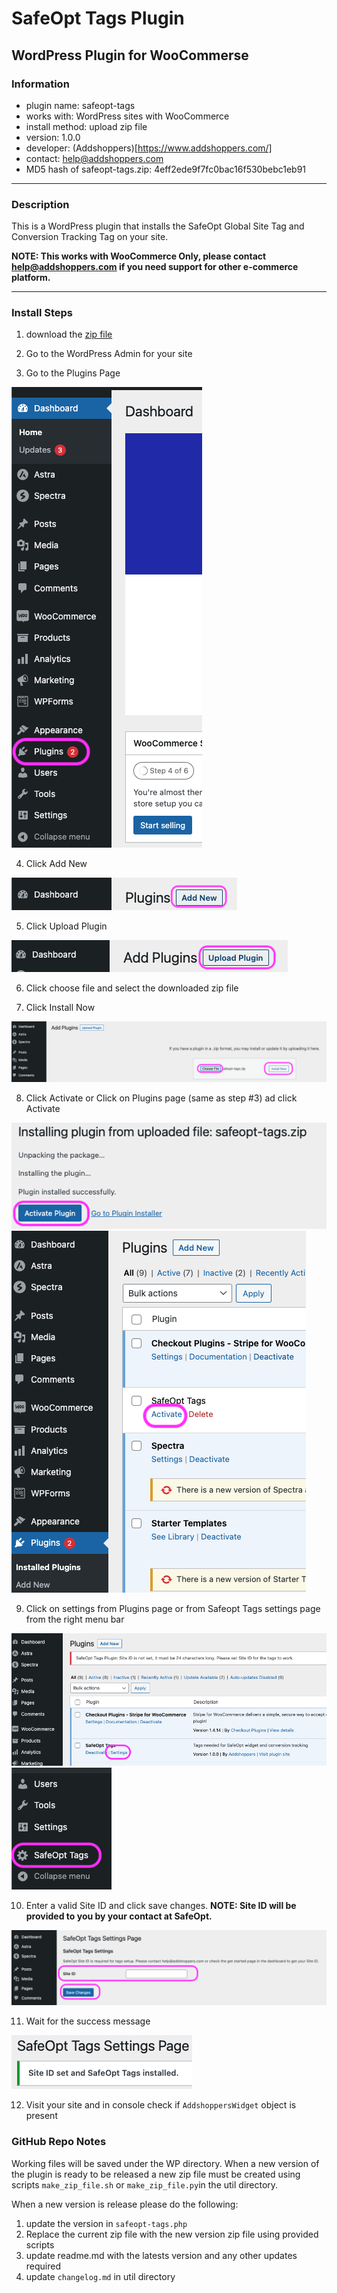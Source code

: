 # SafeOpt Tags Plugin
## WordPress Plugin for WooCommerse

### Information
- plugin name: safeopt-tags
- works with: WordPress sites with WooCommerce
- install method: upload zip file
- version: 1.0.0
- developer: (Addshoppers)[https://www.addshoppers.com/]
- contact: [help@addshoppers.com](mailto:help@addshoppers.com)
- MD5 hash of safeopt-tags.zip: 4eff2ede9f7fc0bac16f530bebc1eb91

---

### Description
This is a WordPress plugin that installs the SafeOpt Global Site Tag and Conversion Tracking Tag on your site.  

**NOTE: This works with WooCommerce Only, please contact [help@addshoppers.com](mailto:help@addshoppers.com) if you need support for other e-commerce platform.**

---

### Install Steps

1. download the [zip file](safeopt-tags.zip)

2. Go to the WordPress Admin for your site

3. Go to the Plugins Page

![plugin.png](assets/plugin.png)

4. Click Add New 

![add_new.png](assets/add_new.png)

5. Click Upload Plugin

![upload_plugin.png](assets/upload_plugin.png)

6. Click choose file and select the downloaded zip file

7. Click Install Now

![install.png](assets/install.png)

8. Click Activate or Click on Plugins page (same as step #3) ad click Activate

![activate_plugin_1.png](assets/activate_plugin_1.png)
![activate_plugin_2.png](assets/activate_plugin_2.png)

9. Click on settings from Plugins page or from Safeopt Tags settings page from the right menu bar

![settings.png](assets/settings.png)
![settings_menu.png](assets/settings_menu.png)

10. Enter a valid Site ID and click save changes.  **NOTE: Site ID will be provided to you by your contact at SafeOpt.**

![site_id.png](assets/site_id.png)

11. Wait for the success message

![success.png](assets/success.png)

12. Visit your site and in console check if `AddshoppersWidget` object is present

### GitHub Repo Notes

Working files will be saved under the WP directory.  When a new version of the plugin is ready to be released a new zip file must be created using scripts `make_zip_file.sh` or `make_zip_file.py`in the util directory.  

When a new version is release please do the following:
1. update the version in `safeopt-tags.php`
2. Replace the current zip file with the new version zip file using provided scripts 
3. update readme.md with the latests version and any other updates required
4. update `changelog.md` in util directory
